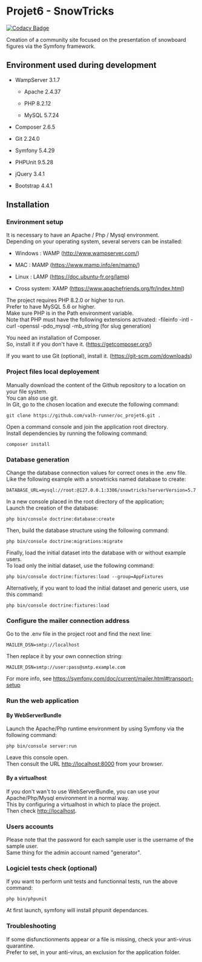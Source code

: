 # Projet6 - SnowTricks

[![Codacy Badge](https://app.codacy.com/project/badge/Grade/93c9b6cb48e54f46859d632d11c6b802)](https://app.codacy.com/gh/valh-runner/oc_projet6/dashboard?utm_source=gh&utm_medium=referral&utm_content=&utm_campaign=Badge_grade)

Creation of a community site focused on the presentation of snowboard figures via the Symfony framework.

## Environment used during development

-   WampServer 3.1.7

    -   Apache 2.4.37

    -   PHP 8.2.12

    -   MySQL 5.7.24

-   Composer 2.6.5
-   Git 2.24.0

-   Symfony 5.4.29

-   PHPUnit 9.5.28

-   jQuery 3.4.1

-   Bootstrap 4.4.1

## Installation

### Environment setup

It is necessary to have an Apache / Php / Mysql environment.\
Depending on your operating system, several servers can be installed:

-   Windows : WAMP (<http://www.wampserver.com/>)

-   MAC : MAMP (<https://www.mamp.info/en/mamp/>)

-   Linux : LAMP (<https://doc.ubuntu-fr.org/lamp>)

-   Cross system: XAMP (<https://www.apachefriends.org/fr/index.html>)

The project requires PHP 8.2.0 or higher to run.\
Prefer to have MySQL 5.6 or higher.\
Make sure PHP is in the Path environment variable.\
Note that PHP must have the following extensions activated:
-fileinfo
-intl
-curl
-openssl
-pdo_mysql
-mb_string (for slug generation)

You need an installation of Composer.\
So, install it if you don't have it. (<https://getcomposer.org/>)

If you want to use Git (optional), install it. (<https://git-scm.com/downloads>)

### Project files local deployement

Manually download the content of the Github repository to a location on your file system.\
You can also use git.\
In Git, go to the chosen location and execute the following command:
```
git clone https://github.com/valh-runner/oc_projet6.git .

```

Open a command console and join the application root directory.\
Install dependencies by running the following command:
```
composer install
```

### Database generation

Change the database connection values for correct ones in the .env file.\
Like the following example with a snowtricks named database to create:
```
DATABASE_URL=mysql://root:@127.0.0.1:3306/snowtricks?serverVersion=5.7
```

In a new console placed in the root directory of the application;\
Launch the creation of the database:
```
php bin/console doctrine:database:create
```

Then, build the database structure using the following command:
```
php bin/console doctrine:migrations:migrate
```

Finally, load the initial dataset into the database with or without example users.\
To load only the initial dataset, use the following command:
```
php bin/console doctrine:fixtures:load --group=AppFixtures
```
Alternatively, if you want to load the initial dataset and generic users, use this command:
```
php bin/console doctrine:fixtures:load
```

### Configure the mailer connection address

Go to the .env file in the project root and find the next line:
```
MAILER_DSN=smtp://localhost
```
Then replace it by your own connection string:
```
MAILER_DSN=smtp://user:pass@smtp.example.com
```
For more info, see <https://symfony.com/doc/current/mailer.html#transport-setup>

### Run the web application

#### By WebServerBundle

Launch the Apache/Php runtime environment by using Symfony via the following command:
```
php bin/console server:run
```
Leave this console open.\
Then consult the URL <http://localhost:8000> from your browser.

#### By a virtualhost

If you don't wan't to use WebServerBundle, you can use your Apache/Php/Mysql environment in a normal way.\
This by configuring a virtualhost in which to place the project.\
Then check <http://localhost>.

### Users accounts

Please note that the password for each sample user is the username of the sample user.\
Same thing for the admin account named "generator".

### Logiciel tests check (optional)

If you want to perform unit tests and functionnal tests, run the above command:
```
php bin/phpunit
```
At first launch, symfony will install phpunit dependances.

### Troubleshooting

If some disfunctionments appear or a file is missing, check your anti-virus quarantine.\
Prefer to set, in your anti-virus, an exclusion for the application folder.
